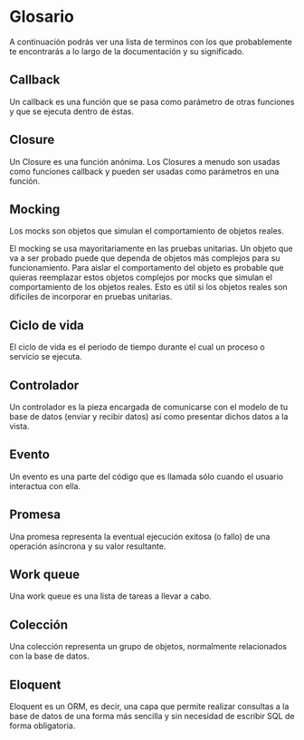 # Glosario

A continuación podrás ver una lista de terminos con los que probablemente te encontrarás a lo largo de la documentación y su significado.

## Callback

Un callback es una función que se pasa como parámetro de otras funciones y que se ejecuta dentro de éstas.

## Closure

Un Closure es una función anónima. Los Closures a menudo son usadas como funciones callback y pueden ser usadas como parámetros en una función.

## Mocking

Los mocks son objetos que simulan el comportamiento de objetos reales.

El mocking se usa mayoritariamente en las pruebas unitarias. Un objeto que va a ser probado puede que dependa de objetos más complejos para su funcionamiento. Para aislar el comportamento del objeto es probable que quieras reemplazar estos objetos complejos por mocks que simulan el comportamiento de los objetos reales. Esto es útil si los objetos reales son difíciles de incorporar en pruebas unitarias.

## Ciclo de vida

El ciclo de vida es el periodo de tiempo durante el cual un proceso o servicio se ejecuta.

## Controlador

Un controlador es la pieza encargada de comunicarse con el modelo de tu base de datos (enviar y recibir datos) así como presentar dichos datos a la vista.

## Evento

Un evento es una parte del código que es llamada sólo cuando el usuario interactua con ella.

## Promesa

Una promesa representa la eventual ejecución exitosa (o fallo) de una operación asíncrona y su valor resultante.

## Work queue

Una work queue es una lista de tareas a llevar a cabo.

## Colección

Una colección representa un grupo de objetos, normalmente relacionados con la base de datos.

## Eloquent

Eloquent es un ORM, es decir, una capa que permite realizar consultas a la base de datos de una forma más sencilla y sin necesidad de escribir SQL de forma obligatoria.
